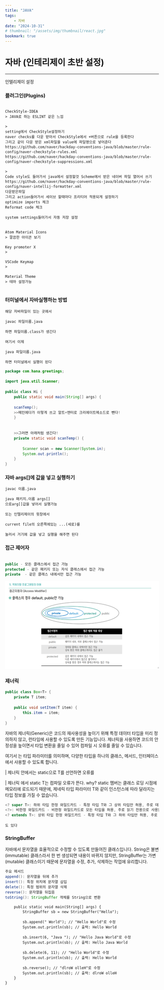 ```yaml
---
title: "JAVA"
tags:
    - 자바
date: "2024-10-31"
# thumbnail: "/assets/img/thumbnail/react.jpg"
bookmark: true
---
```


#  자바 (인테리제이 초반 설정)
---

인텔리제이 설정

### 플러그인(Plugins)

```

CheckStyle-IDEA
> JAVA로 하는 ESLINT 같은 느낌

>
setting에서 CheckStyle설정하기
naver checks를 다운 받아서 CheckStyle에서 +버튼으로 rule을 등록한다
그리고 같이 다운 받은 xml파일을 value에 파일명으로 넣어준다
https://github.com/naver/hackday-conventions-java/blob/master/rule-config/naver-checkstyle-rules.xml
https://github.com/naver/hackday-conventions-java/blob/master/rule-config/naver-checkstyle-suppressions.xml

>
Code style도 들어가서 java에서 설정할것 Scheme에서 받은 네이버 파일 열어서 쓰기
https://github.com/naver/hackday-conventions-java/blob/master/rule-config/naver-intellij-formatter.xml
다운받은파일
그리고 action들어가서 세이브 할때마다 프리티어 적용되게 설정하기
optimize imports 체크
Reformat code 체크

system settings들어가서 자동 저장 설정


Atom Material Icons
> 깔끔한 아이콘 보기

Key promoter X
> 

VSCode Keymap
>

Material Theme 
> 테마 설정가능


```


### 터미널에서 자바실행하는 방법

```shell
해당 자바파일이 있는 곳에서

javac 파일이름.java

하면 파일이름.class가 생긴다

여기서 이제

java 파일이름.java

하면 터미널에서 실행이 된다

```

```java
package com.hana.greetings;

import java.util.Scanner;

public class Hi {
	public static void main(String[] args) {

	scanTemp();
    >>메인에다가 이렇게 쓰고 알트+엔터로 크리에이트메소드로 뺀다! 
	}


    >>그러면 아래처럼 생긴다!
	private static void scanTemp() {

		Scanner scan = new Scanner(System.in);
		System.out.println();
	}
}

```

### 자바 args[]에 값을 넣고 실행하기

```
javac 이름.java

java 패키지.이름 args[]
으로arg[]값을 넣어서 실행가능

또는 인텔리제이의 윗창에서 

current file의 오른쪽에있는 ...(세로)를

눌러서 거기에 값을 넣고 실행을 해주면 된다

```


### 접근 제어자

```java

public - 모든 클래스에서 접근 가능
protected - 같은 패키지 또는 자식 클래스에서 접근 가능
private  - 같은 클래스 내에서만 접근 가능

```
![alt text](image.png)


### 제너릭 <T>

```java
public class Box<T> {
    private T item;

    public void setItem(T item) {
        this.item = item;
    }
}

```
자바의 제너릭(Generic)은 코드의 재사용성을 높이기 위해 특정 데이터 타입을 미리 정의하지 않고, 런타임에 사용할 수 있도록 만든 기능입니다. 제너릭을 사용하면 코드의 안정성을 높이면서 타입 변환을 줄일 수 있어 컴파일 시 오류를 줄일 수 있습니다.

여기서 <T>는 타입 파라미터를 의미하며, 다양한 타입을 하나의 클래스, 메서드, 인터페이스에서 사용할 수 있도록 합니다.

| 제너릭 안에서는 static으로 T를 선언하면 오류를

| 제너릭 에서 static T는 컴파일 오류가 뜬다. why? static 멤버는 클래스 로딩 시점에 메모리에 로드되기 때문에, 제네릭 타입 파라미터 T와 같이 인스턴스에 따라 달라지는 타입 정보를 가질 수 없습니다.


``` java
<? super T>: 하위 타입 한정 와일드카드 - 특정 타입 T와 그 상위 타입만 허용, 주로 데이터를 넣을 때 사용됨
<?>: 비한정 와일드카드 - 비한정 와일드카드로 모든 타입을 허용, 주로 읽기 전용으로 사용할 때 유용
<? extends T>: 상위 타입 한정 와일드카드 - 특정 타입 T와 그 하위 타입만 허용, 주로 데이터를 읽기 전용으로 사용할 때 사용됨

도 있다
```


### StringBuffer

자바에서 문자열을 효율적으로 수정할 수 있도록 만들어진 클래스입니다. String은 불변(immutable) 클래스라서 한 번 생성되면 내용이 바뀌지 않지만, StringBuffer는 가변(mutable) 클래스이기 때문에 문자열을 수정, 추가, 삭제하는 작업에 유리합니다.

```java
주요 메서드
append(): 문자열을 뒤에 추가
insert(): 특정 위치에 문자열 삽입
delete(): 특정 범위의 문자열 삭제
reverse(): 문자열을 뒤집음
toString(): StringBuffer 객체를 String으로 변환
```


```javapublic class Main {
    public static void main(String[] args) {
        StringBuffer sb = new StringBuffer("Hello");

        sb.append(" World"); // "Hello World"로 수정
        System.out.println(sb); // 출력: Hello World

        sb.insert(6, "Java "); // "Hello Java World"로 수정
        System.out.println(sb); // 출력: Hello Java World

        sb.delete(6, 11); // "Hello World"로 수정
        System.out.println(sb); // 출력: Hello World

        sb.reverse(); // "dlroW olleH"로 수정
        System.out.println(sb); // 출력: dlroW olleH
    }
}

```	